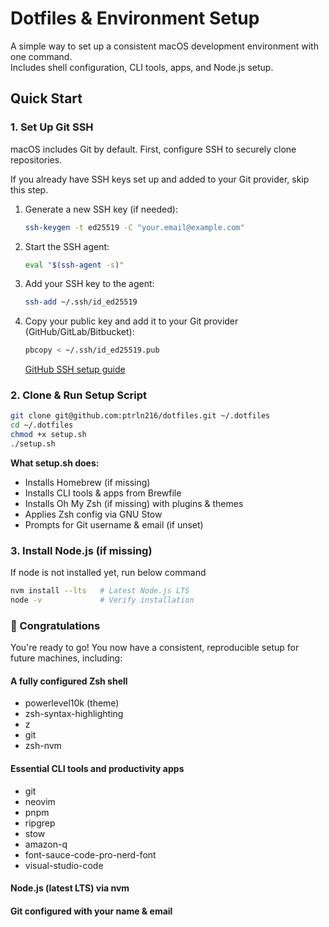 # Dotfiles & Environment Setup

A simple way to set up a consistent macOS development environment with one command.  
Includes shell configuration, CLI tools, apps, and Node.js setup.

## Quick Start

### 1. Set Up Git SSH

macOS includes Git by default. First, configure SSH to securely clone repositories.

If you already have SSH keys set up and added to your Git provider, skip this step.

1. Generate a new SSH key (if needed):

   ```bash
   ssh-keygen -t ed25519 -C "your.email@example.com"
   ```

2. Start the SSH agent:

   ```bash
   eval "$(ssh-agent -s)"
   ```

3. Add your SSH key to the agent:

   ```bash
   ssh-add ~/.ssh/id_ed25519
   ```

4. Copy your public key and add it to your Git provider (GitHub/GitLab/Bitbucket):

   ```bash
   pbcopy < ~/.ssh/id_ed25519.pub
   ```

   [GitHub SSH setup guide](https://docs.github.com/en/authentication/connecting-to-github-with-ssh)

### 2. Clone & Run Setup Script

```bash
git clone git@github.com:ptrln216/dotfiles.git ~/.dotfiles
cd ~/.dotfiles
chmod +x setup.sh
./setup.sh
```

**What setup.sh does:**

- Installs Homebrew (if missing)
- Installs CLI tools & apps from Brewfile
- Installs Oh My Zsh (if missing) with plugins & themes
- Applies Zsh config via GNU Stow
- Prompts for Git username & email (if unset)

### 3. Install Node.js (if missing)

If node is not installed yet, run below command

```bash
nvm install --lts   # Latest Node.js LTS
node -v             # Verify installation
```

### 🎉 Congratulations

You're ready to go! You now have a consistent, reproducible setup for future machines, including:

#### A fully configured Zsh shell

- powerlevel10k (theme)
- zsh-syntax-highlighting
- z
- git
- zsh-nvm

#### Essential CLI tools and productivity apps

- git
- neovim
- pnpm
- ripgrep
- stow
- amazon-q
- font-sauce-code-pro-nerd-font
- visual-studio-code

#### Node.js (latest LTS) via nvm

#### Git configured with your name & email
